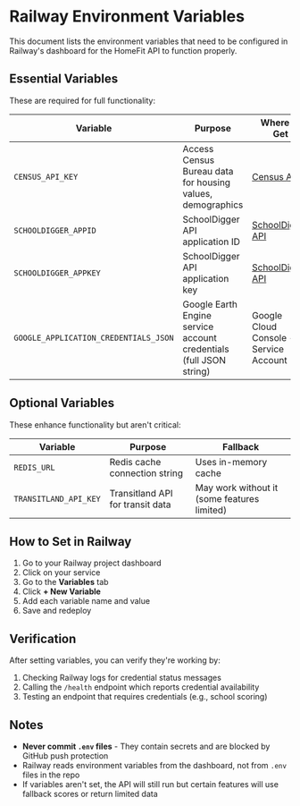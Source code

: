 # Railway Environment Variables

This document lists the environment variables that need to be configured in Railway's dashboard for the HomeFit API to function properly.

## Essential Variables

These are required for full functionality:

| Variable | Purpose | Where to Get |
|----------|---------|--------------|
| `CENSUS_API_KEY` | Access Census Bureau data for housing values, demographics | [Census API](https://api.census.gov/data/key_signup.html) |
| `SCHOOLDIGGER_APPID` | SchoolDigger API application ID | [SchoolDigger API](https://www.schooldigger.com/api) |
| `SCHOOLDIGGER_APPKEY` | SchoolDigger API application key | [SchoolDigger API](https://www.schooldigger.com/api) |
| `GOOGLE_APPLICATION_CREDENTIALS_JSON` | Google Earth Engine service account credentials (full JSON string) | Google Cloud Console - Service Account |

## Optional Variables

These enhance functionality but aren't critical:

| Variable | Purpose | Fallback |
|----------|---------|----------|
| `REDIS_URL` | Redis cache connection string | Uses in-memory cache |
| `TRANSITLAND_API_KEY` | Transitland API for transit data | May work without it (some features limited) |

## How to Set in Railway

1. Go to your Railway project dashboard
2. Click on your service
3. Go to the **Variables** tab
4. Click **+ New Variable**
5. Add each variable name and value
6. Save and redeploy

## Verification

After setting variables, you can verify they're working by:

1. Checking Railway logs for credential status messages
2. Calling the `/health` endpoint which reports credential availability
3. Testing an endpoint that requires credentials (e.g., school scoring)

## Notes

- **Never commit `.env` files** - They contain secrets and are blocked by GitHub push protection
- Railway reads environment variables from the dashboard, not from `.env` files in the repo
- If variables aren't set, the API will still run but certain features will use fallback scores or return limited data

